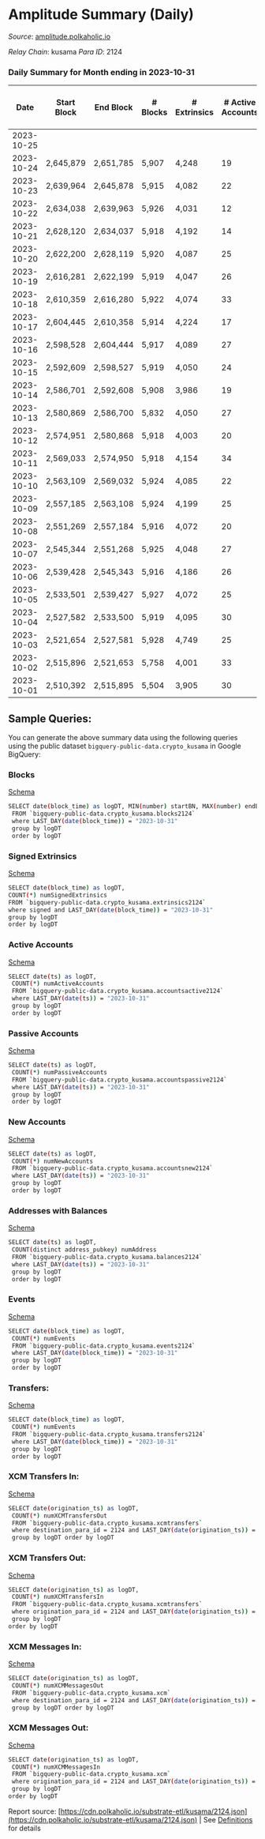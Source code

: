 # Amplitude Summary (Daily)

_Source_: [amplitude.polkaholic.io](https://amplitude.polkaholic.io)

*Relay Chain*: kusama
*Para ID*: 2124



### Daily Summary for Month ending in 2023-10-31


| Date    | Start Block | End Block | # Blocks | # Extrinsics | # Active Accounts | # Passive Accounts | # New Accounts | # Addresses | # Events  | # Transfers ($USD) | # XCM Transfers In ($USD) | # XCM Transfers Out ($USD) | # XCM In | # XCM Out | Issues |
|---------|-------------|-----------|----------|--------------|-------------------|--------------------|----------------|-------------|-----------|--------------------|---------------------------|----------------------------|----------|-----------|--------|
| 2023-10-25 |  |  |  |  |  |  |  |  |  |   |   |   |  |  |  |
| 2023-10-24 | 2,645,879 | 2,651,785 | 5,907 | 4,248 | 19 | 5 |  | 2,611 | 46,222 | 46  |   | 2 ($9.53) |  | 2 |  |
| 2023-10-23 | 2,639,964 | 2,645,878 | 5,915 | 4,082 | 22 | 3 |  | 2,612 | 44,344 | 63  | 1 ($667.38) |   | 1 |  |  |
| 2023-10-22 | 2,634,038 | 2,639,963 | 5,926 | 4,031 | 12 | 3 |  | 2,612 | 44,018 | 19  |   |   |  |  |  |
| 2023-10-21 | 2,628,120 | 2,634,037 | 5,918 | 4,192 | 14 | 5 | 2 | 2,612 | 45,757 | 32  | 2 ($163.89) | 1 ($15.59) | 2 | 1 |  |
| 2023-10-20 | 2,622,200 | 2,628,119 | 5,920 | 4,087 | 25 | 3 | 1 | 2,610 | 44,780 | 36  | 2 ($157.16) |   | 2 |  |  |
| 2023-10-19 | 2,616,281 | 2,622,199 | 5,919 | 4,047 | 26 | 4 |  | 2,610 | 44,185 | 60  |   | 1 ($42.32) |  | 1 |  |
| 2023-10-18 | 2,610,359 | 2,616,280 | 5,922 | 4,074 | 33 | 4 |  | 2,610 | 44,391 | 63  |   |   |  |  |  |
| 2023-10-17 | 2,604,445 | 2,610,358 | 5,914 | 4,224 | 17 | 4 |  | 2,610 | 44,977 | 24  | 1 ($0.02) | 5 ($140.17) | 1 | 5 |  |
| 2023-10-16 | 2,598,528 | 2,604,444 | 5,917 | 4,089 | 27 | 3 |  | 2,610 | 41,727 | 64  | 1 ($105.18) |   | 1 |  |  |
| 2023-10-15 | 2,592,609 | 2,598,527 | 5,919 | 4,050 | 24 | 3 |  | 2,610 | 44,509 | 47  |   |   |  |  |  |
| 2023-10-14 | 2,586,701 | 2,592,608 | 5,908 | 3,986 | 19 | 3 |  | 2,610 | 43,625 | 4  |   |   |  |  |  |
| 2023-10-13 | 2,580,869 | 2,586,700 | 5,832 | 4,050 | 27 | 3 |  | 2,610 | 44,148 | 48  |   |   |  |  |  |
| 2023-10-12 | 2,574,951 | 2,580,868 | 5,918 | 4,003 | 20 | 3 |  | 2,610 | 43,883 | 47  |   |   |  |  |  |
| 2023-10-11 | 2,569,033 | 2,574,950 | 5,918 | 4,154 | 34 | 3 |  | 2,610 | 44,900 | 16  |   |   |  |  |  |
| 2023-10-10 | 2,563,109 | 2,569,032 | 5,924 | 4,085 | 22 | 3 |  | 2,610 | 44,337 | 50  | 1 ($585.14) |   | 1 |  |  |
| 2023-10-09 | 2,557,185 | 2,563,108 | 5,924 | 4,199 | 25 | 4 |  | 2,610 | 44,842 | 24  |   | 3 ($0.40) |  | 3 |  |
| 2023-10-08 | 2,551,269 | 2,557,184 | 5,916 | 4,072 | 20 | 3 |  | 2,610 | 44,627 | 4  |   |   |  |  |  |
| 2023-10-07 | 2,545,344 | 2,551,268 | 5,925 | 4,048 | 27 | 3 |  | 2,610 | 44,127 | 33  |   |   |  |  |  |
| 2023-10-06 | 2,539,428 | 2,545,343 | 5,916 | 4,186 | 26 | 4 |  | 2,610 | 45,521 | 13  |   |   |  |  |  |
| 2023-10-05 | 2,533,501 | 2,539,427 | 5,927 | 4,072 | 25 | 3 |  | 2,610 | 44,274 | 40  | 1 ($117.21) |   | 2 |  |  |
| 2023-10-04 | 2,527,582 | 2,533,500 | 5,919 | 4,095 | 30 |  |  | 2,610 | 44,360 | 30  |   |   |  |  |  |
| 2023-10-03 | 2,521,654 | 2,527,581 | 5,928 | 4,749 | 25 |  |  | 2,610 | 50,857 | 27  | 2 ($216.42) |   | 2 |  |  |
| 2023-10-02 | 2,515,896 | 2,521,653 | 5,758 | 4,001 | 33 | 3 |  | 2,610 | 42,605 | 22  | 3 ($19.67) | 1 ($0.01) | 6 | 4 |  |
| 2023-10-01 | 2,510,392 | 2,515,895 | 5,504 | 3,905 | 30 | 3 |  | 2,610 | 41,765 | 15  | 5 ($6.30) | 3 ($4.13) | 8 | 5 |  |

## Sample Queries:
You can generate the above summary data using the following queries using the public dataset `bigquery-public-data.crypto_kusama` in Google BigQuery:


### Blocks 

[Schema](https://github.com/colorfulnotion/substrate-etl/blob/main/schema/blocks.json)

```bash
SELECT date(block_time) as logDT, MIN(number) startBN, MAX(number) endBN, COUNT(*) numBlocks 
 FROM `bigquery-public-data.crypto_kusama.blocks2124`  
 where LAST_DAY(date(block_time)) = "2023-10-31" 
 group by logDT 
 order by logDT
```

### Signed Extrinsics 

[Schema](https://github.com/colorfulnotion/substrate-etl/blob/main/schema/extrinsics.json)

```bash
SELECT date(block_time) as logDT, 
COUNT(*) numSignedExtrinsics 
FROM `bigquery-public-data.crypto_kusama.extrinsics2124`  
where signed and LAST_DAY(date(block_time)) = "2023-10-31" 
group by logDT 
order by logDT
```

### Active Accounts 

[Schema](https://github.com/colorfulnotion/substrate-etl/blob/main/schema/accountsactive.json)

```bash
SELECT date(ts) as logDT, 
 COUNT(*) numActiveAccounts 
 FROM `bigquery-public-data.crypto_kusama.accountsactive2124` 
 where LAST_DAY(date(ts)) = "2023-10-31" 
 group by logDT 
 order by logDT
```

### Passive Accounts 

[Schema](https://github.com/colorfulnotion/substrate-etl/blob/main/schema/accountspassive.json)

```bash
SELECT date(ts) as logDT, 
 COUNT(*) numPassiveAccounts 
 FROM `bigquery-public-data.crypto_kusama.accountspassive2124` 
 where LAST_DAY(date(ts)) = "2023-10-31" 
 group by logDT 
 order by logDT
```

### New Accounts 

[Schema](https://github.com/colorfulnotion/substrate-etl/blob/main/schema/accountsnew.json)

```bash
SELECT date(ts) as logDT, 
 COUNT(*) numNewAccounts 
 FROM `bigquery-public-data.crypto_kusama.accountsnew2124` 
 where LAST_DAY(date(ts)) = "2023-10-31" 
 group by logDT
 order by logDT
```

### Addresses with Balances 

[Schema](https://github.com/colorfulnotion/substrate-etl/blob/main/schema/balances.json)

```bash
SELECT date(ts) as logDT,
 COUNT(distinct address_pubkey) numAddress 
 FROM `bigquery-public-data.crypto_kusama.balances2124` 
 where LAST_DAY(date(ts)) = "2023-10-31" 
 group by logDT 
 order by logDT
```

### Events 

[Schema](https://github.com/colorfulnotion/substrate-etl/blob/main/schema/events.json)

```bash
SELECT date(block_time) as logDT, 
 COUNT(*) numEvents 
 FROM `bigquery-public-data.crypto_kusama.events2124` 
 where LAST_DAY(date(block_time)) = "2023-10-31" 
 group by logDT 
 order by logDT
```

### Transfers:

[Schema](https://github.com/colorfulnotion/substrate-etl/blob/main/schema/transfers.json)

```bash
SELECT date(block_time) as logDT, 
 COUNT(*) numEvents 
 FROM `bigquery-public-data.crypto_kusama.transfers2124` 
 where LAST_DAY(date(block_time)) = "2023-10-31" 
 group by logDT 
 order by logDT
```

### XCM Transfers In: 

[Schema](https://github.com/colorfulnotion/substrate-etl/blob/main/schema/xcmtransfers.json)

```bash
SELECT date(origination_ts) as logDT, 
 COUNT(*) numXCMTransfersOut 
 FROM `bigquery-public-data.crypto_kusama.xcmtransfers` 
 where destination_para_id = 2124 and LAST_DAY(date(origination_ts)) = "2023-10-31" 
 group by logDT order by logDT
```

### XCM Transfers Out: 

[Schema](https://github.com/colorfulnotion/substrate-etl/blob/main/schema/xcmtransfers.json)

```bash
SELECT date(origination_ts) as logDT, 
 COUNT(*) numXCMTransfersIn 
 FROM `bigquery-public-data.crypto_kusama.xcmtransfers` 
 where origination_para_id = 2124 and LAST_DAY(date(origination_ts)) = "2023-10-31" 
 group by logDT 
order by logDT
```

### XCM Messages In: 

[Schema](https://github.com/colorfulnotion/substrate-etl/blob/main/schema/xcm.json)

```bash
SELECT date(origination_ts) as logDT, 
 COUNT(*) numXCMMessagesOut 
 FROM `bigquery-public-data.crypto_kusama.xcm` 
 where destination_para_id = 2124 and LAST_DAY(date(origination_ts)) = "2023-10-31" 
 group by logDT order by logDT
```

### XCM Messages Out: 

[Schema](https://github.com/colorfulnotion/substrate-etl/blob/main/schema/xcm.json)

```bash
SELECT date(origination_ts) as logDT, 
 COUNT(*) numXCMMessagesIn 
 FROM `bigquery-public-data.crypto_kusama.xcm` 
 where origination_para_id = 2124 and LAST_DAY(date(origination_ts)) = "2023-10-31" 
 group by logDT 
order by logDT
```


Report source: [https://cdn.polkaholic.io/substrate-etl/kusama/2124.json](https://cdn.polkaholic.io/substrate-etl/kusama/2124.json) | See [Definitions](/DEFINITIONS.md) for details
